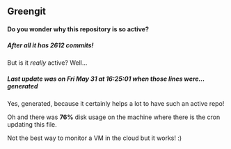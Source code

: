 ## Greengit

#### Do you wonder why this repository is so active?

##### After all it has 2612 commits!

But is it *really* active? Well...

##### Last update was on Fri May 31 at 16:25:01 when those lines were... generated

Yes, generated, because it certainly helps a lot to have such an active repo!

Oh and there was **76%** disk usage on the machine
where there is the cron updating this file.

Not the best way to monitor a VM in the cloud but it works! :)

